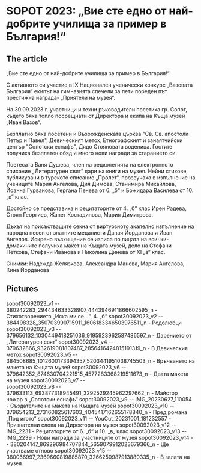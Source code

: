 
# SOPOT 2023: „Вие сте едно от най-добрите училища за пример в България!“

## The article 

„Вие сте едно от най-добрите училища за пример в България!“

С активното си участие в IX Национален ученически конкурс „Вазовата България“ екипът на гимназията спечели за пети пореден път престижна награда- „Приятели на музея“. 

На 30.09.2023 г. участници и техни ръководители посетиха гр. Сопот, където бяха топло посрещнати от Директора и екипа на Къща музей „Иван Вазов“. 

Безплатно бяха посетени и Възрожденската църква "Св. Св. апостоли Петър и Павел", Девическият метох,  Етнографският и занаятчийски център "Сопотски еснафъ", Дядо Стояновата воденица. Гостите получиха безплатен обяд и много нови награди за старанието си. 

Поетесата Ваня Душева, член на редколегията на електронното списание „Литературен свят“ дари на книги на музея. Нейни стихове, публикувани в турското списание „Пролет“, прозвучаха в изпълнение на учениците Мария Ангелова, Дия Димова, Станимира Михайлова, Йоанна Гурванова, Гергана Пенева от 6. „б“ и Божидара Василева от 10. „в“ клас. 

Достойно се представиха и рецитаторите от 4. „б“ клас  Ирен Радева, Стоян Георгиев, Жанет Костадинова, Мария Димитрова. 

Дъхът на присъстващите секна от виртуозното акапелно изпълнение на народна песен от златните медалисти Даная Йорданова и Иван Ангелов. Искрено възхищение се изписа по лицата на всички-домакините получиха макет на Къщата музей, дело на Стефани Петкова, Стефани Иванова и Николина Динева от XI „в“ клас.

Снимки: Надежда Желязкова, Александра Манева, Мария Ангелова, Кина Йорданова

## Pictures 

sopot30092023_v1  -- 380242283_294434633328907_4443946911866602595_n	-	Стихотворението „Иска ми се…“, 4. „б“
sopot30092023_v2  -- 384498328_350703990715911_1606183346503976511_n	-	Родолюбци
sopot30092023_v3  -- 379656132_1030449418251036_9195923962587486597_n	-	Дарението от „Литературен свят“
sopot30092023_v4  -- 379632866_932619081807487_2856416424815191319_n	-	В Девическия метох
sopot30092023_v5  -- 384508685_1012600173394357_5203441951038745503_n	-	Връчването на макета на Къщата музей
sopot30092023_v6  -- 379642352_874630704221515_4577283368219511673_n	-	Двата макета на музея
sopot30092023_v7  -- 	                                                    
sopot30092023_v8  -- 379633113_693877318945491_3292529245962297662_n	-	Майстор ножар в „Сопотски еснафъ“
sopot30092023_v9  -- IMG_20230627_110054								-	Създателите на макета на Къщата музей
sopot30092023_v10 -- 379654213_273160825617603_4045417162655178840_n	-	Пред романа „Под игото“
sopot30092023_v11 -- YouCut_20231001_181232557							-	Признателни слова на Директора на музея
sopot30092023_v12 -- IMG_2231 											-	Рецитаторите от 6. „б“ и 10. „в„ клас
sopot30092023_v13 -- IMG_2239											-	Нови награди за участниците от музея
sopot30092023_v14 -- 380204147_869296984707844_5659079912023679366_n	-	Ще участваме отново
sopot30092023_v15 -- 380066997_2369660819885870_3266250987913880335_n	-	В залата на музея


